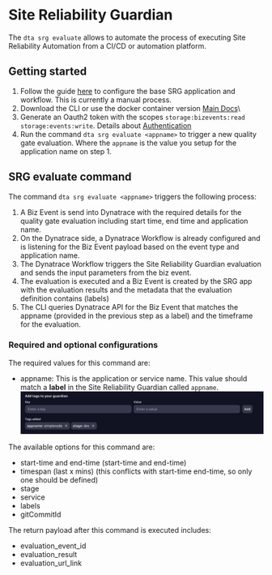 # Site Reliability Guardian

The `dta srg evaluate` allows to automate the process of executing Site Reliability Automation from a CI/CD or automation platform.

## Getting started

1. Follow the guide [here](./SRGAutomation-initial-setup.md) to configure the base SRG application and workflow. This is currently a manual process.
1. Download the CLI or use the docker container version [Main Docs](../README.md)\
1. Generate an Oauth2 token with the scopes `storage:bizevents:read storage:events:write`. Details about [Authentication](./Authentication.md)
1. Run the command `dta srg evaluate <appname>` to trigger a new quality gate evaluation. Where the `appname` is the value you setup for the application name on step 1.

## SRG evaluate command

The command `dta srg evaluate <appname>` triggers the following process:

1. A Biz Event is send into Dynatrace with the required details for the quality gate evaluation including start time, end time and application name.
2. On the Dynatrace side, a Dynatrace Workflow is already configured and is listening for the Biz Event payload based on the event type and application name.
3. The Dynatrace Workflow triggers the Site Reliability Guardian evaluation and sends the input parameters from the biz event.
4. The evaluation is executed and a Biz Event is created by the SRG app with the evaluation results and the metadata that the evaluation definition contains (labels)
5. The CLI queries Dynatrace API for the Biz Event that matches the appname (provided in the previous step as a label) and the timeframe for the evaluation.

### Required and optional configurations

The required values for this command are:

- appname: This is the application or service name. This value should match a **label** in the Site Reliability Guardian called `appname`.
  ![Labels](./assets/labels.png)

The available options for this command are:

- start-time and end-time (start-time and end-time)
- timespan (last x mins) (this conflicts with start-time end-time, so only one should be defined)
- stage
- service
- labels
- gitCommitId

The return payload after this command is executed includes:

- evaluation_event_id
- evaluation_result
- evaluation_url_link
